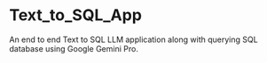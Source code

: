 # Text_to_SQL_App
An end to end Text to SQL LLM application along with querying SQL database using Google Gemini Pro.
